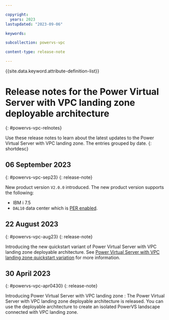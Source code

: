 ```yaml
---

copyright:
  years: 2023
lastupdated: "2023-09-06"

keywords: 

subcollection: powervs-vpc

content-type: release-note

---
```


{{site.data.keyword.attribute-definition-list}}

# Release notes for the Power Virtual Server with VPC landing zone deployable architecture
{: #powervs-vpc-relnotes}

Use these release notes to learn about the latest updates to the Power Virtual Server with VPC landing zone. The entries grouped by date.
{: shortdesc}

## 06 September 2023
{: #powervs-vpc-sep23}
{: release-note}

New product version `V2.0.0` introduced. The new product version supports the following:
- IBM i 7.5
- `DAL10` data center which is [PER enabled](/docs/power-iaas?topic=power-iaas-per).

## 22 August 2023
{: #powervs-vpc-aug23}
{: release-note}

Introducing the new quickstart variant of Power Virtual Server with VPC landing zone deployable architecture. See [Power Virtual Server with VPC landing zone quickstart variation](https://test.cloud.ibm.com/docs/powervs-vpc?topic=powervs-vpc-powervs-automation-overview##qkstart-variant) for more information.

## 30 April 2023
{: #powervs-vpc-apr0430}
{: release-note}

Introducing Power Virtual Server with VPC landing zone
:   The Power Virtual Server with VPC landing zone deployable architecture is released. You can use the deployable architecture to create an isolated PowerVS landscape connected with VPC landing zone.

